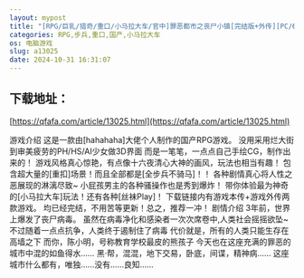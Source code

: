 ```yaml
---
layout: mypost
title: "[RPG/巨乳/猎奇/重口/小马拉大车/官中]罪恶都市之丧尸小镇[完结版+外传][PC/600M]"
categories: RPG,步兵,重口,国产,小马拉大车
os: 电脑游戏
slug: a13025
date: 2024-10-31 16:31:07
---
```


## 下载地址：

[https://qfafa.com/article/13025.html](https://qfafa.com/article/13025.html)

游戏介绍
这是一款由\[hahahaha\]大佬个人制作的国产RPG游戏。
没用采用烂大街到审美疲劳的PH/HS/AI少女做3D界面
而是一笔笔，一点点自己手绘CG，制作出来的！
游戏风格真心惊艳，有点像十六夜清心大神的画风，玩法也相当有趣！
包含超大量的\[重扣\]场景！而且全部都是\[全步兵不骑马\]！！
各种剧情真心将人性之恶展现的淋漓尽致~
小屁孩男主的各种骚操作也是秀到爆炸！
带你体验最为神奇的\[小马拉大车\]玩法！还有各种\[丝袜Play\]！
下载链接内有游戏本传+游戏外传两款游戏。
均已经完结，不用苦等更新！总之，推荐一冲！
剧情介绍
3年前，世界上爆发了丧尸病毒。
虽然在病毒净化和感染者一次次席卷中,人类社会摇摇欲坠~
不过随着一点点抗争，人类终于遏制住了病毒
代价就是，所有的人类只能生存在高墙之下
而你，陈小明，号称教育学校最皮的熊孩子
今天也在这座充满的罪恶的城市中混的如鱼得水……
黑·帮，混混，地下交易，卧底，间谍，精神病……
这座城市什么都有，唯独……没有……良知……